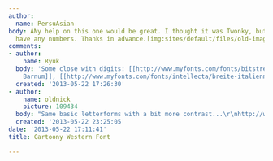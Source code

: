 ```yaml
---
author:
  name: PersuAsian
body: ANy help on this one would be great. I thought it was Twonky, but Twonky doesn't
  have any numbers. Thanks in advance.[img:sites/default/files/old-images/AHT_3610.JPG]
comments:
- author:
    name: Ryuk
  body: 'Some close with digits: [[http://www.myfonts.com/fonts/bitstream/p-t-barnum|P.T.
    Barnum]], [[http://www.myfonts.com/fonts/intellecta/breite-italienne|Breite Italienne]]'
  created: '2013-05-22 17:26:30'
- author:
    name: oldnick
    picture: 109434
  body: "Same basic letterforms with a bit more contrast...\r\nhttp://www.myfonts.com/fonts/nicksfonts/new-boston-wbw/medium/glyphs.html"
  created: '2013-05-22 23:25:05'
date: '2013-05-22 17:11:41'
title: Cartoony Western Font

---
```

